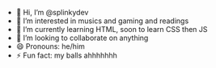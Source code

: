 - 👋 Hi, I’m @splinkydev
- 👀 I’m interested in musics and gaming and readings
- 🌱 I’m currently learning HTML, soon to learn CSS then JS
- 💞️ I’m looking to collaborate on anything
- 😄 Pronouns: he/him
- ⚡ Fun fact: my balls ahhhhhhh
